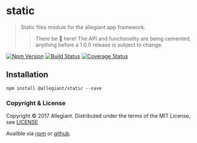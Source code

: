# static

> Static files module for the allegiant app framework.
>> There be 🐲 here! The API and functionality are being cemented, anything before a 1.0.0 release is subject to change.

[![Npm Version](https://img.shields.io/npm/v/@allegiant/static.svg)](https://www.npmjs.com/package/@allegiant/static)
[![Build Status](https://travis-ci.org/allegiant-js/static.svg?branch=master)](https://travis-ci.org/allegiant-js/static.svg?branch=master)
[![Coverage Status](https://coveralls.io/repos/github/allegiant-js/static/badge.svg?branch=master)](https://coveralls.io/github/allegiant-js/static?branch=master)


## Installation

```
npm install @allegiant/static --save
```

### Copyright & License

Copyright &copy; 2017 Allegiant. Distributed under the terms of the MIT License, see [LICENSE](https://github.com/allegiant-js/static/blob/master/LICENSE)

Availble via [npm](https://www.npmjs.com/package/@allegiant/static) or [github](https://github.com/allegiant-js/static).
